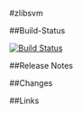 #zlibsvm

##Build-Status

[![Build Status](https://travis-ci.org/rzo1/zlibsvm.svg?branch=master)](https://travis-ci.org/rzo1/zlibsvm)

##Release Notes

##Changes

##Links